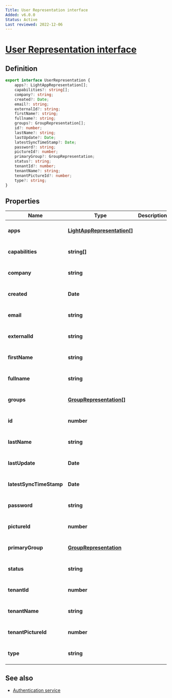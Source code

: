```yaml
---
Title: User Representation interface
Added: v6.0.0
Status: Active
Last reviewed: 2022-12-06
---
```


# [User Representation interface](lib/core/src/lib/interfaces/user-representation.interface.ts "Defined in user-representation.interface.ts")

## Definition

```ts
export interface UserRepresentation {
    apps?: LightAppRepresentation[];
    capabilities?: string[];
    company?: string;
    created?: Date;
    email?: string;
    externalId?: string;
    firstName?: string;
    fullname?: string;
    groups?: GroupRepresentation[];
    id?: number;
    lastName?: string;
    lastUpdate?: Date;
    latestSyncTimeStamp?: Date;
    password?: string;
    pictureId?: number;
    primaryGroup?: GroupRepresentation;
    status?: string;
    tenantId?: number;
    tenantName?: string;
    tenantPictureId?: number;
    type?: string;
}
```

## Properties

Name | Type | Description | Notes
------------ | ------------- | ------------- | -------------
**apps** | [**LightAppRepresentation[]**](lib/core/src/lib/interfaces/user-representation.interface.ts) |  | [optional] [default to null]
**capabilities** | **string[]** |  | [optional] [default to null]
**company** | **string** |  | [optional] [default to null]
**created** | **Date** |  | [optional] [default to null]
**email** | **string** |  | [optional] [default to null]
**externalId** | **string** |  | [optional] [default to null]
**firstName** | **string** |  | [optional] [default to null]
**fullname** | **string** |  | [optional] [default to null]
**groups** | [**GroupRepresentation[]**](lib/core/src/lib/interfaces/user-representation.interface.ts) |  | [optional] [default to null]
**id** | **number** |  | [optional] [default to null]
**lastName** | **string** |  | [optional] [default to null]
**lastUpdate** | **Date** |  | [optional] [default to null]
**latestSyncTimeStamp** | **Date** |  | [optional] [default to null]
**password** | **string** |  | [optional] [default to null]
**pictureId** | **number** |  | [optional] [default to null]
**primaryGroup** | [**GroupRepresentation**](lib/core/src/lib/interfaces/user-representation.interface.ts) |  | [optional] [default to null]
**status** | **string** |  | [optional] [default to null]
**tenantId** | **number** |  | [optional] [default to null]
**tenantName** | **string** |  | [optional] [default to null]
**tenantPictureId** | **number** |  | [optional] [default to null]
**type** | **string** |  | [optional] [default to null]

## See also

-   [Authentication service](../services/authentication.service.md)
